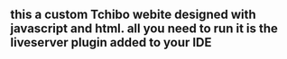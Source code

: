 ## this a custom Tchibo webite designed with javascript and html. all you need to run it is the liveserver plugin added to your IDE
